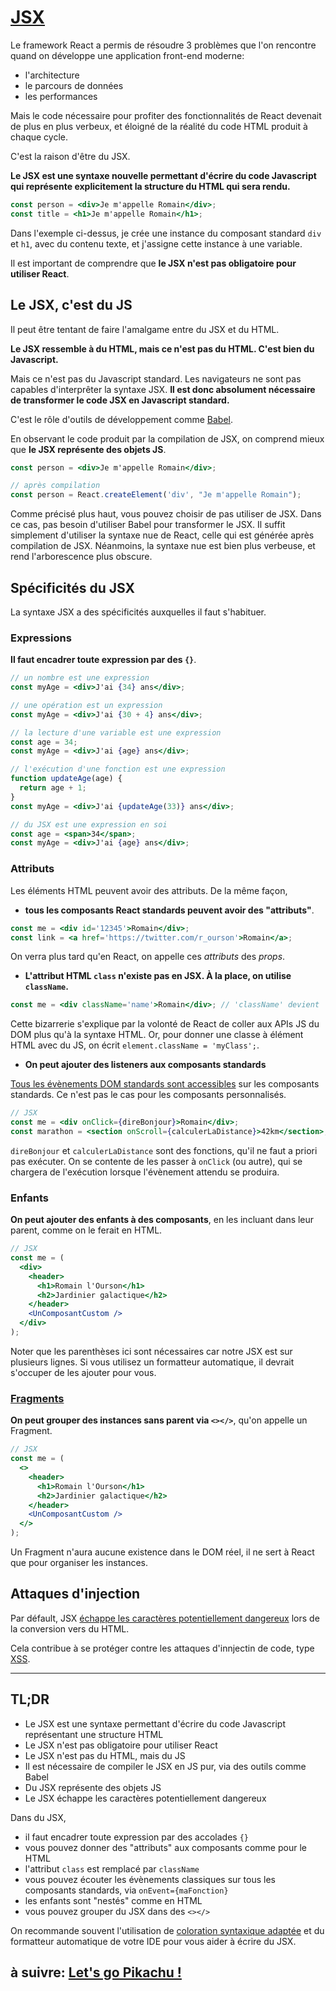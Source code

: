 # [JSX](https://reactjs.org/docs/introducing-jsx.html)

Le framework React a permis de résoudre 3 problèmes que l'on rencontre quand on développe une application front-end moderne:

- l'architecture
- le parcours de données
- les performances

Mais le code nécessaire pour profiter des fonctionnalités de React devenait de plus en plus verbeux, et éloigné de la réalité du code HTML produit à chaque cycle.

C'est la raison d'être du JSX.

**Le JSX est une syntaxe nouvelle permettant d'écrire du code Javascript qui représente explicitement la structure du HTML qui sera rendu.**

```jsx
const person = <div>Je m'appelle Romain</div>;
const title = <h1>Je m'appelle Romain</h1>;
```

Dans l'exemple ci-dessus, je crée une instance du composant standard `div` et `h1`, avec du contenu texte, et j'assigne cette instance à une variable.

Il est important de comprendre que **le JSX n'est pas obligatoire pour utiliser React**.

## Le JSX, c'est du JS

Il peut être tentant de faire l'amalgame entre du JSX et du HTML.

**Le JSX ressemble à du HTML, mais ce n'est pas du HTML. C'est bien du Javascript.**

Mais ce n'est pas du Javascript standard. Les navigateurs ne sont pas capables d'interprêter la syntaxe JSX. **Il est donc absolument nécessaire de transformer le code JSX en Javascript standard.**

C'est le rôle d'outils de développement comme [Babel](https://babeljs.io/).

En observant le code produit par la compilation de JSX, on comprend mieux que **le JSX représente des objets JS**.

```jsx
const person = <div>Je m'appelle Romain</div>;

// après compilation
const person = React.createElement('div', "Je m'appelle Romain");
```

Comme précisé plus haut, vous pouvez choisir de pas utiliser de JSX. Dans ce cas, pas besoin d'utiliser Babel pour transformer le JSX. Il suffit simplement d'utiliser la syntaxe nue de React, celle qui est générée après compilation de JSX. Néanmoins, la syntaxe nue est bien plus verbeuse, et rend l'arborescence plus obscure.

## Spécificités du JSX

La syntaxe JSX a des spécificités auxquelles il faut s'habituer.

### Expressions

**Il faut encadrer toute expression par des `{}`**.

```jsx
// un nombre est une expression
const myAge = <div>J'ai {34} ans</div>;

// une opération est un expression
const myAge = <div>J'ai {30 + 4} ans</div>;

// la lecture d'une variable est une expression
const age = 34;
const myAge = <div>J'ai {age} ans</div>;

// l'exécution d'une fonction est une expression
function updateAge(age) {
  return age + 1;
}
const myAge = <div>J'ai {updateAge(33)} ans</div>;

// du JSX est une expression en soi
const age = <span>34</span>;
const myAge = <div>J'ai {age} ans</div>;
```

### Attributs

Les éléments HTML peuvent avoir des attributs. De la même façon,

- **tous les composants React standards peuvent avoir des "attributs"**.

```jsx
const me = <div id='12345'>Romain</div>;
const link = <a href='https://twitter.com/r_ourson'>Romain</a>;
```

On verra plus tard qu'en React, on appelle ces _attributs_ des _props_.

- **L'attribut HTML `class` n'existe pas en JSX. À la place, on utilise `className`.**

```jsx
const me = <div className='name'>Romain</div>; // 'className' devient 'class' une fois traduit en HTML
```

Cette bizarrerie s'explique par la volonté de React de coller aux APIs JS du DOM plus qu'à la syntaxe HTML. Or, pour donner une classe à élément HTML avec du JS, on écrit `element.className = 'myClass';`.

- **On peut ajouter des listeners aux composants standards**

[Tous les évènements DOM standards sont accessibles](https://reactjs.org/docs/events.html) sur les composants standards. Ce n'est pas le cas pour les composants personnalisés.

```jsx
// JSX
const me = <div onClick={direBonjour}>Romain</div>;
const marathon = <section onScroll={calculerLaDistance}>42km</section>;
```

`direBonjour` et `calculerLaDistance` sont des fonctions, qu'il ne faut a priori pas exécuter. On se contente de les passer à `onClick` (ou autre), qui se chargera de l'exécution lorsque l'évènement attendu se produira.

### Enfants

**On peut ajouter des enfants à des composants**, en les incluant dans leur parent, comme on le ferait en HTML.

```jsx
// JSX
const me = (
  <div>
    <header>
      <h1>Romain l'Ourson</h1>
      <h2>Jardinier galactique</h2>
    </header>
    <UnComposantCustom />
  </div>
);
```

Noter que les parenthèses ici sont nécessaires car notre JSX est sur plusieurs lignes. Si vous utilisez un formatteur automatique, il devrait s'occuper de les ajouter pour vous.

### [Fragments](https://fr.reactjs.org/docs/fragments.html)

**On peut grouper des instances sans parent via `<></>`**, qu'on appelle un Fragment.

```jsx
// JSX
const me = (
  <>
    <header>
      <h1>Romain l'Ourson</h1>
      <h2>Jardinier galactique</h2>
    </header>
    <UnComposantCustom />
  </>
);
```

Un Fragment n'aura aucune existence dans le DOM réel, il ne sert à React que pour organiser les instances.

## Attaques d'injection

Par défault, JSX [échappe les caractères potentiellement dangereux](https://stackoverflow.com/questions/7381974/which-characters-need-to-be-escaped-in-html) lors de la conversion vers du HTML.

Cela contribue à se protéger contre les attaques d'innjectin de code, type [XSS](https://fr.wikipedia.org/wiki/Cross-site_scripting).

---

## TL;DR

- Le JSX est une syntaxe permettant d'écrire du code Javascript représentant une structure HTML
- Le JSX n'est pas obligatoire pour utiliser React
- Le JSX n'est pas du HTML, mais du JS
- Il est nécessaire de compiler le JSX en JS pur, via des outils comme Babel
- Du JSX représente des objets JS
- Le JSX échappe les caractères potentiellement dangereux

Dans du JSX,

- il faut encadrer toute expression par des accolades `{}`
- vous pouvez donner des "attributs" aux composants comme pour le HTML
- l'attribut `class` est remplacé par `className`
- vous pouvez écouter les évènements classiques sur tous les composants standards, via `onEvent={maFonction}`
- les enfants sont "nestés" comme en HTML
- vous pouvez grouper du JSX dans des `<></>`

On recommande souvent l'utilisation de [coloration syntaxique adaptée](https://babeljs.io/docs/en/editors/) et du formatteur automatique de votre IDE pour vous aider à écrire du JSX.

## à suivre: [Let's go Pikachu !](./4_lets_go.md)

